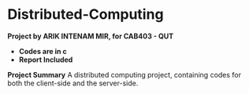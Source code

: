 # Distributed-Computing

**Project by ARIK INTENAM MIR, for CAB403 - QUT**
- **Codes are in c**
- **Report Included**

 **Project Summary**
 A distributed computing project, containing codes for both the client-side and the server-side.
